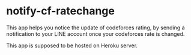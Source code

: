 # notify-cf-ratechange

This app helps you notice the update of codeforces rating, by sending a notification to your LINE account once your codeforces rate is changed.

This app is supposed to be hosted on Heroku server.
